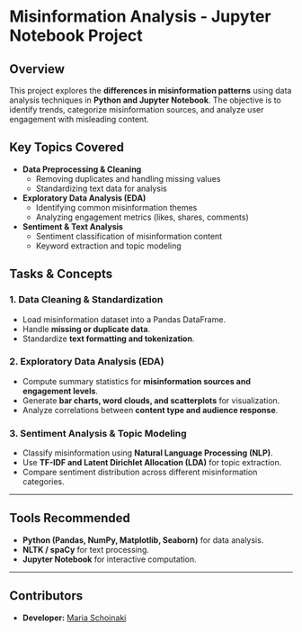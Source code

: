 # **Misinformation Analysis - Jupyter Notebook Project**

## **Overview**
This project explores the **differences in misinformation patterns** using data analysis techniques in **Python and Jupyter Notebook**. The objective is to identify trends, categorize misinformation sources, and analyze user engagement with misleading content.

## **Key Topics Covered**
- **Data Preprocessing & Cleaning**
  - Removing duplicates and handling missing values
  - Standardizing text data for analysis
- **Exploratory Data Analysis (EDA)**
  - Identifying common misinformation themes
  - Analyzing engagement metrics (likes, shares, comments)
- **Sentiment & Text Analysis**
  - Sentiment classification of misinformation content
  - Keyword extraction and topic modeling

## **Tasks & Concepts**
### **1. Data Cleaning & Standardization**
- Load misinformation dataset into a Pandas DataFrame.
- Handle **missing or duplicate data**.
- Standardize **text formatting and tokenization**.

### **2. Exploratory Data Analysis (EDA)**
- Compute summary statistics for **misinformation sources and engagement levels**.
- Generate **bar charts, word clouds, and scatterplots** for visualization.
- Analyze correlations between **content type and audience response**.

### **3. Sentiment Analysis & Topic Modeling**
- Classify misinformation using **Natural Language Processing (NLP)**.
- Use **TF-IDF and Latent Dirichlet Allocation (LDA)** for topic extraction.
- Compare sentiment distribution across different misinformation categories.

---

## **Tools Recommended**
- **Python (Pandas, NumPy, Matplotlib, Seaborn)** for data analysis.
- **NLTK / spaCy** for text processing.
- **Jupyter Notebook** for interactive computation.

---

## Contributors
- **Developer:** [Maria Schoinaki](https://github.com/MariaSchoinaki)